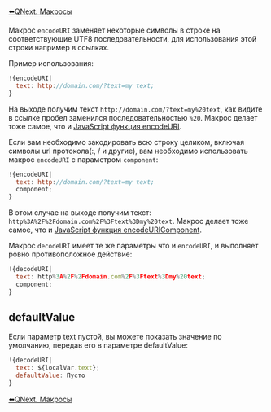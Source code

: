 
[⬅️QNext. Макросы](/docs-test/ext/macros)



Макрос `encodeURI` заменяет некоторые символы в строке на соответствующие UTF8 последовательности, для использования этой строки например в ссылках. 

Пример использования:
```js 
!{encodeURI|
  text: http://domain.com/?text=my text;
}
```

На выходе получим текст `http://domain.com/?text=my%20text`, как видите в ссылке пробел заменился последовательностью `%20`. Макрос делает тоже самое, что и [JavaScript функция encodeURI](https://developer.mozilla.org/ru/docs/Web/JavaScript/Reference/Global_Objects/encodeURI).

Если вам необходимо закодировать всю строку целиком, включая символы url протокола(:, / и другие), вам необходимо использовать макрос `encodeURI` с параметром `component`:
```js 
!{encodeURI|
  text: http://domain.com/?text=my text;
  component;
}
```

В этом случае на выходе получим текст: `http%3A%2F%2Fdomain.com%2F%3Ftext%3Dmy%20text`. Макрос делает тоже самое, что и [JavaScript функция encodeURIComponent](https://developer.mozilla.org/ru/docs/Web/JavaScript/Reference/Global_Objects/encodeURIComponent).



Макрос `decodeURI` имеет те же параметры что и `encodeURI`, и выполняет ровно противоположное действие: 
```js 
!{decodeURI|
  text: http%3A%2F%2Fdomain.com%2F%3Ftext%3Dmy%20text;
  component;
}
```


## defaultValue

Если параметр text пустой, вы можете показать значение по умолчанию, передав его в параметре defaultValue:
```js 
!{decodeURI|
  text: ${localVar.text};
  defaultValue: Пусто
}
```



[⬅️QNext. Макросы](/docs-test/ext/macros)
  

